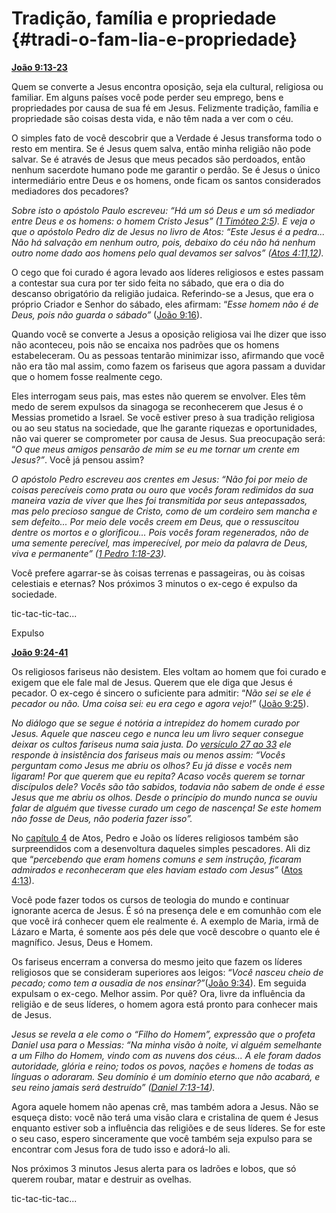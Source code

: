 # Tradição, família e propriedade {#tradi-o-fam-lia-e-propriedade}

[**João 9:13-23**](http://bibliaonline.com.br/acf/jo/9/13-23)

Quem se converte a Jesus encontra oposição, seja ela cultural, religiosa ou familiar. Em alguns países você pode perder seu emprego, bens e propriedades por causa de sua fé em Jesus. Felizmente tradição, família e propriedade são coisas desta vida, e não têm nada a ver com o céu.

O simples fato de você descobrir que a Verdade é Jesus transforma todo o resto em mentira. Se é Jesus quem salva, então minha religião não pode salvar. Se é através de Jesus que meus pecados são perdoados, então nenhum sacerdote humano pode me garantir o perdão. Se é Jesus o único intermediário entre Deus e os homens, onde ficam os santos considerados mediadores dos pecadores?

_Sobre isto o apóstolo Paulo escreveu: “Há um só Deus e um só mediador entre Deus e os homens: o homem Cristo Jesus” (_[_1 Timóteo 2:5_](http://bibliaonline.com.br/acf/1tm/2/5)_). E veja o que o apóstolo Pedro diz de Jesus no livro de Atos: “Este Jesus é a pedra... Não há salvação em nenhum outro, pois, debaixo do céu não há nenhum outro nome dado aos homens pelo qual devamos ser salvos” (_[_Atos 4:11,12_](http://bibliaonline.com.br/acf/atos/4/11-12)_)._

O cego que foi curado é agora levado aos líderes religiosos e estes passam a contestar sua cura por ter sido feita no sábado, que era o dia do descanso obrigatório da religião judaica. Referindo-se a Jesus, que era o próprio Criador e Senhor do sábado, eles afirmam: “_Esse homem não é de Deus, pois não guarda o sábado”_ ([João 9:16](http://bibliaonline.com.br/acf/jo/9/16)).

Quando você se converte a Jesus a oposição religiosa vai lhe dizer que isso não aconteceu, pois não se encaixa nos padrões que os homens estabeleceram. Ou as pessoas tentarão minimizar isso, afirmando que você não era tão mal assim, como fazem os fariseus que agora passam a duvidar que o homem fosse realmente cego.

Eles interrogam seus pais, mas estes não querem se envolver. Eles têm medo de serem expulsos da sinagoga se reconhecerem que Jesus é o Messias prometido a Israel. Se você estiver preso à sua tradição religiosa ou ao seu status na sociedade, que lhe garante riquezas e oportunidades, não vai querer se comprometer por causa de Jesus. Sua preocupação será: “_O que meus amigos pensarão de mim se eu me tornar um crente em Jesus?”_. Você já pensou assim?

_O apóstolo Pedro escreveu aos crentes em Jesus: “Não foi por meio de coisas perecíveis como prata ou ouro que vocês foram redimidos da sua maneira vazia de viver que lhes foi transmitida por seus antepassados, mas pelo precioso sangue de Cristo, como de um cordeiro sem mancha e sem defeito... Por meio dele vocês creem em Deus, que o ressuscitou dentre os mortos e o glorificou... Pois vocês foram regenerados, não de uma semente perecível, mas imperecível, por meio da palavra de Deus, viva e permanente” (_[_1 Pedro 1:18-23_](http://bibliaonline.com.br/acf/1pe/1/18-23)_)._

Você prefere agarrar-se às coisas terrenas e passageiras, ou às coisas celestiais e eternas? Nos próximos 3 minutos o ex-cego é expulso da sociedade.

tic-tac-tic-tac...

Expulso

[**João 9:24-41**](http://bibliaonline.com.br/acf/jo/9/24-41)

Os religiosos fariseus não desistem. Eles voltam ao homem que foi curado e exigem que ele fale mal de Jesus. Querem que ele diga que Jesus é pecador. O ex-cego é sincero o suficiente para admitir: “_Não sei se ele é pecador ou não. Uma coisa sei: eu era cego e agora vejo!”_ ([João 9:25](http://bibliaonline.com.br/acf/jo/9/25)).

_No diálogo que se segue é notória a intrepidez do homem curado por Jesus. Aquele que nasceu cego e nunca leu um livro sequer consegue deixar os cultos fariseus numa saia justa. Do_ [_versículo 27 ao 33_](http://bibliaonline.com.br/acf/jo/9/27-33) _ele responde à insistência dos fariseus mais ou menos assim: “Vocês perguntam como Jesus me abriu os olhos? Eu já disse e vocês nem ligaram! Por que querem que eu repita? Acaso vocês querem se tornar discípulos dele? Vocês são tão sabidos, todavia não sabem de onde é esse Jesus que me abriu os olhos. Desde o princípio do mundo nunca se ouviu falar de alguém que tivesse curado um cego de nascença! Se este homem não fosse de Deus, não poderia fazer isso”._

No [capítulo 4](http://bibliaonline.com.br/acf/atos/4) de Atos, Pedro e João os líderes religiosos também são surpreendidos com a desenvoltura daqueles simples pescadores. Ali diz que “_percebendo que eram homens comuns e sem instrução, ficaram admirados e reconheceram que eles haviam estado com Jesus”_ ([Atos 4:13](http://bibliaonline.com.br/acf/atos/4/13)).

Você pode fazer todos os cursos de teologia do mundo e continuar ignorante acerca de Jesus. É só na presença dele e em comunhão com ele que você irá conhecer quem ele realmente é. A exemplo de Maria, irmã de Lázaro e Marta, é somente aos pés dele que você descobre o quanto ele é magnífico. Jesus, Deus e Homem.

Os fariseus encerram a conversa do mesmo jeito que fazem os líderes religiosos que se consideram superiores aos leigos: “_Você nasceu cheio de pecado; como tem a ousadia de nos ensinar?”_([João 9:34](http://bibliaonline.com.br/acf/jo/9/34)). Em seguida expulsam o ex-cego. Melhor assim. Por quê? Ora, livre da influência da religião e de seus líderes, o homem agora está pronto para conhecer mais de Jesus.

_Jesus se revela a ele como o “Filho do Homem”, expressão que o profeta Daniel usa para o Messias: “Na minha visão à noite, vi alguém semelhante a um Filho do Homem, vindo com as nuvens dos céus... A ele foram dados autoridade, glória e reino; todos os povos, nações e homens de todas as línguas o adoraram. Seu domínio é um domínio eterno que não acabará, e seu reino jamais será destruído” (_[_Daniel 7:13-14_](http://bibliaonline.com.br/acf/dn/7/13-14)_)._

Agora aquele homem não apenas crê, mas também adora a Jesus. Não se esqueça disto: você não terá uma visão clara e cristalina de quem é Jesus enquanto estiver sob a influência das religiões e de seus líderes. Se for este o seu caso, espero sinceramente que você também seja expulso para se encontrar com Jesus fora de tudo isso e adorá-lo ali.

Nos próximos 3 minutos Jesus alerta para os ladrões e lobos, que só querem roubar, matar e destruir as ovelhas.

tic-tac-tic-tac...